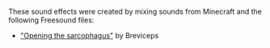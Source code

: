 These sound effects were created by mixing sounds from Minecraft and the following Freesound files:
- ["Opening the sarcophagus"](https://freesound.org/people/Breviceps/sounds/457529) by Breviceps
